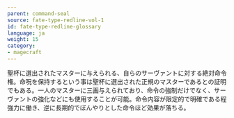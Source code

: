 ```yaml
---
parent: command-seal
source: fate-type-redline-vol-1
id: fate-type-redline-glossary
language: ja
weight: 15
category:
- magecraft
---
```


聖杯に選出されたマスターに与えられる、自らのサーヴァントに対する絶対命令権。命呪を保持するという事は聖杯に選出された正規のマスターであるとの証明でもある。一人のマスターに三画与えられており、命令の強制だけでなく、サーヴァントの強化などにも使用することが可能。命令内容が限定的で明確である程強力に働き、逆に長期的でぼんやりとした命令ほど効果が落ちる。
